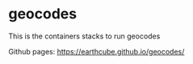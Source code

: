 # geocodes
This is the containers stacks to run geocodes

Github pages: https://earthcube.github.io/geocodes/


